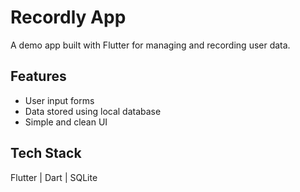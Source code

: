 # Recordly App

A demo app built with Flutter for managing and recording user data.

## Features
- User input forms
- Data stored using local database
- Simple and clean UI

## Tech Stack
Flutter | Dart | SQLite
